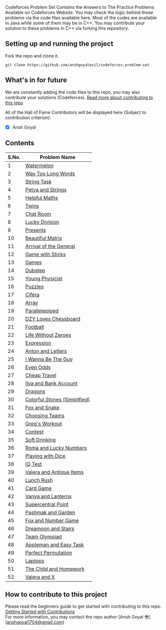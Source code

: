 Codeforces Problem Set Contains the Answers to The Practice Problems Available on Codeforces Website. You may check the logic behind those problems via the code files available here.
Most of the codes are available in Java while some of them may be in C++. You may contribute your solution to these problems in C++ via forking this repository.


## Setting up and running the project
Fork the repo and clone it.
```
git clone https://github.com/anshgoyalevil/codeforces-problem-set
```

## What's in for future
We are constantly adding the code files to this repo, you may also contribute your solutions (Codeforces). [Read more about contributing to this repo](https://github.com/anshgoyalevil/codeforces-problem-set#how-to-contribute-to-this-project)

All of the Hall of Fame Contributors will be displayed here (Subject to contribution criterion):

- [x] Ansh Goyal

## Contents
S.No. | Problem Name |
----|------|
1 | [Watermelon](https://github.com/anshgoyalevil/codeforces-problem-set/blob/main/Code%20Files%20(Java)/watermelon.java)
2 | [Way Too Long Words](https://github.com/anshgoyalevil/codeforces-problem-set/blob/main/Code%20Files%20(Java)/way-too-long-words.java)
3 | [String Task](https://github.com/anshgoyalevil/codeforces-problem-set/blob/main/Code%20Files%20(Java)/string-task.java)	
4 | [Petya and Strings](https://github.com/anshgoyalevil/codeforces-problem-set/blob/main/Code%20Files%20(Java)/petya-and-strings.java)  	
5 | [Helpful Maths](https://github.com/anshgoyalevil/codeforces-problem-set/blob/main/Code%20Files%20(Java)/helpful-maths.java)
6 | [Twins](https://github.com/anshgoyalevil/codeforces-problem-set/blob/main/Code%20Files%20(Java)/twins.java)
7 | [Chat Room](https://github.com/anshgoyalevil/codeforces-problem-set/blob/main/Code%20Files%20(Java)/chat-room.java)
8 | [Lucky Division](https://github.com/anshgoyalevil/codeforces-problem-set/blob/main/Code%20Files%20(C%2B%2B)/lucky-division.cpp)
9 | [Presents](https://github.com/anshgoyalevil/codeforces-problem-set/blob/main/Code%20Files%20(C%2B%2B)/presents.cpp)
10 | [Beautiful Matrix](https://github.com/anshgoyalevil/codeforces-problem-set/blob/main/Code%20Files%20(Java)/beautiful-matrix.java)
11 | [Arrival of the General](https://github.com/anshgoyalevil/codeforces-problem-set/blob/main/Code%20Files%20(C%2B%2B)/arrival-of-the-general.cpp)	
12 | [Game with Sticks](https://github.com/anshgoyalevil/codeforces-problem-set/blob/main/Code%20Files%20(C%2B%2B)/Game-with-sticks.cpp)  	
13 | [Games](https://github.com/anshgoyalevil/codeforces-problem-set/blob/main/Code%20Files%20(Java)/games.java)
14 | [Dubstep](https://github.com/anshgoyalevil/codeforces-problem-set/blob/main/Code%20Files%20(Java)/dubstep.java)
15 | [Young Physicist](https://github.com/anshgoyalevil/codeforces-problem-set/blob/main/Code%20Files%20(Java)/young-physicist.java)
16 | [Puzzles](https://github.com/anshgoyalevil/codeforces-problem-set/blob/main/Code%20Files%20(Java)/puzzles.java)
17 | [Cifera](https://github.com/anshgoyalevil/codeforces-problem-set/blob/main/Code%20Files%20(Java)/cifera.java)
18 | [Array](https://github.com/anshgoyalevil/codeforces-problem-set/blob/main/Code%20Files%20(Java)/array.java)	
19 | [Parallelepiped](https://github.com/anshgoyalevil/codeforces-problem-set/blob/main/Code%20Files%20(Java)/parallelepiped.java)  	
20 | [DZY Loves Chessboard](https://github.com/anshgoyalevil/codeforces-problem-set/blob/main/Code%20Files%20(Java)/dzy-loves-chessboard.java)
21 | [Football](https://github.com/anshgoyalevil/codeforces-problem-set/blob/main/Code%20Files%20(Java)/football.java)
22 | [Life Without Zeroes](https://github.com/anshgoyalevil/codeforces-problem-set/blob/main/Code%20Files%20(Java)/life-without-zeros.java)
23 | [Expression](https://github.com/anshgoyalevil/codeforces-problem-set/blob/main/Code%20Files%20(Java)/expression.java)
24 | [Anton and Letters](https://github.com/anshgoyalevil/codeforces-problem-set/blob/main/Code%20Files%20(Java)/anton-and-letters.java)	
25 | [I Wanna Be The Guy](https://github.com/anshgoyalevil/codeforces-problem-set/blob/main/Code%20Files%20(Java)/i-wanna-be-the-guy.java)  	
26 | [Even Odds](https://github.com/anshgoyalevil/codeforces-problem-set/blob/main/Code%20Files%20(Java)/even-odds.java)
27 | [Cheap Travel](https://github.com/anshgoyalevil/codeforces-problem-set/blob/main/Code%20Files%20(C%2B%2B)/cheap-travel.cpp)
28 | [Ilya and Bank Account](https://github.com/anshgoyalevil/codeforces-problem-set/blob/main/Code%20Files%20(C%2B%2B)/Ilya-and-bank-account.cpp)
29 | [Dragons](https://github.com/anshgoyalevil/codeforces-problem-set/blob/main/Code%20Files%20(Java)/dragons.java)
30 | [Colorful Stones (Simplified)](https://github.com/anshgoyalevil/codeforces-problem-set/blob/main/Code%20Files%20(Java)/colorful-stones-simplified-edition.java)
31 | [Fox and Snake](https://github.com/anshgoyalevil/codeforces-problem-set/blob/main/Code%20Files%20(Java)/fox-and-snake.java)  	
32 | [Choosing Teams](https://github.com/anshgoyalevil/codeforces-problem-set/blob/main/Code%20Files%20(Java)/choosing-teams.java)
33 | [Greg's Workout](https://github.com/anshgoyalevil/codeforces-problem-set/blob/main/Code%20Files%20(Java)/gregs-workout.java)
34 | [Contest](https://github.com/anshgoyalevil/codeforces-problem-set/blob/main/Code%20Files%20(Java)/contest.java)
35 | [Soft Drinking](https://github.com/anshgoyalevil/codeforces-problem-set/blob/main/Code%20Files%20(Java)/soft-drinking.java)
36 | [Roma and Lucky Numbers](https://github.com/anshgoyalevil/codeforces-problem-set/blob/main/Code%20Files%20(Java)/roma-and-lucky-numbers.java)
37 | [Playing with Dice](https://github.com/anshgoyalevil/codeforces-problem-set/blob/main/Code%20Files%20(Java)/playing-with-dice.java)
38 | [IQ Test](https://github.com/anshgoyalevil/codeforces-problem-set/blob/main/Code%20Files%20(Java)/iq-test.java)
39 | [Valera and Antique Items](https://github.com/anshgoyalevil/codeforces-problem-set/blob/main/Code%20Files%20(Java)/valera-and-antique-items.java)
40 | [Lunch Rush](https://github.com/anshgoyalevil/codeforces-problem-set/blob/main/Code%20Files%20(Java)/lunch-rush.java)
41 | [Card Game](https://github.com/anshgoyalevil/codeforces-problem-set/blob/main/Code%20Files%20(Java)/card-game.java)
42 | [Vanya and Lanterns](https://github.com/anshgoyalevil/codeforces-problem-set/blob/main/Code%20Files%20(Java)/vanya-and-lanterns.java)
43 | [Supercentral Point](https://github.com/anshgoyalevil/codeforces-problem-set/blob/main/Code%20Files%20(Java)/supercentral-point.java)
44 | [Pashmak and Garden](https://github.com/anshgoyalevil/codeforces-problem-set/blob/main/Code%20Files%20(Java)/pashmak-and-garden.java)
45 | [Fox and Number Game](https://github.com/anshgoyalevil/codeforces-problem-set/blob/main/Code%20Files%20(C%2B%2B)/fox-and-number-game.cpp)
46 | [Dreamoon and Stairs](https://github.com/anshgoyalevil/codeforces-problem-set/blob/main/Code%20Files%20(Java)/dreamoon-and-stairs.java)
47 | [Team Olympiad](https://github.com/anshgoyalevil/codeforces-problem-set/blob/main/Code%20Files%20(Java)/team-olympiad.java)
48 | [Appleman and Easy Task](https://github.com/anshgoyalevil/codeforces-problem-set/blob/main/Code%20Files%20(Java)/appleman-and-easy-task.java)
49 | [Perfect Permutation](https://github.com/anshgoyalevil/codeforces-problem-set/blob/main/Code%20Files%20(Java)/perfect-permutation.java)
50 | [Laptops](https://github.com/anshgoyalevil/codeforces-problem-set/blob/main/Code%20Files%20(C%2B%2B)/laptops.cpp)
51 | [The Child and Homework](https://github.com/anshgoyalevil/codeforces-problem-set/blob/main/Code%20Files%20(Java)/the-child-and-homework.java)
52 | [Valera and X](https://github.com/anshgoyalevil/codeforces-problem-set/blob/main/Code%20Files%20(Java)/valera-and-x.java)

## How to contribute to this project
Please read the beginners guide to get started with contributing to this repo.
[Getting Started with Contributions](https://github.com/firstcontributions/first-contributions)
<br>
For more information, you may contact the repo author [Ansh Goyal 😎] (anshgoyal1704@gmail.com)


